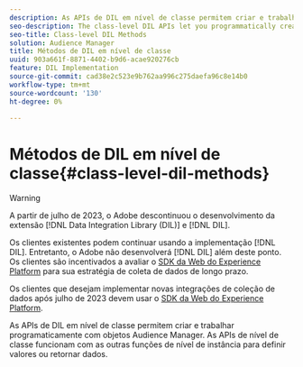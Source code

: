 ```yaml
---
description: As APIs de DIL em nível de classe permitem criar e trabalhar programaticamente com objetos Audience Manager. As APIs de nível de classe funcionam com as outras funções de nível de instância para definir valores ou retornar dados.
seo-description: The class-level DIL APIs let you programmatically create and work with Audience Manager objects. The class-level APIs work with the other instance-level functions to set values or return data.
seo-title: Class-level DIL Methods
solution: Audience Manager
title: Métodos de DIL em nível de classe
uuid: 903a661f-8871-4402-b9d6-acae920276cb
feature: DIL Implementation
source-git-commit: cad38e2c523e9b762aa996c275daefa96c8e14b0
workflow-type: tm+mt
source-wordcount: '130'
ht-degree: 0%

---
```



# Métodos de DIL em nível de classe{#class-level-dil-methods}

>[!WARNING]
>
>A partir de julho de 2023, o Adobe descontinuou o desenvolvimento da extensão [!DNL Data Integration Library (DIL)] e [!DNL DIL].
>
>Os clientes existentes podem continuar usando a implementação [!DNL DIL]. Entretanto, o Adobe não desenvolverá [!DNL DIL] além deste ponto. Os clientes são incentivados a avaliar o [SDK da Web do Experience Platform](https://experienceleague.adobe.com/docs/experience-platform/edge/home.html?lang=en) para sua estratégia de coleta de dados de longo prazo.
>
>Os clientes que desejam implementar novas integrações de coleção de dados após julho de 2023 devem usar o [SDK da Web do Experience Platform](https://experienceleague.adobe.com/docs/experience-platform/edge/home.html?lang=en).



As APIs de DIL em nível de classe permitem criar e trabalhar programaticamente com objetos Audience Manager. As APIs de nível de classe funcionam com as outras funções de nível de instância para definir valores ou retornar dados.

<!-- 

c_dil_overview.xml

 -->

